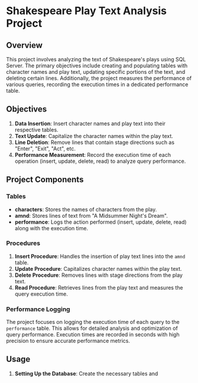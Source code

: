 # Shakespeare Play Text Analysis Project

## Overview

This project involves analyzing the text of Shakespeare's plays using SQL Server. The primary objectives include creating and populating tables with character names and play text, updating specific portions of the text, and deleting certain lines. Additionally, the project measures the performance of various queries, recording the execution times in a dedicated performance table.

## Objectives

1. **Data Insertion**: Insert character names and play text into their respective tables.
2. **Text Update**: Capitalize the character names within the play text.
3. **Line Deletion**: Remove lines that contain stage directions such as "Enter", "Exit", "Act", etc.
4. **Performance Measurement**: Record the execution time of each operation (insert, update, delete, read) to analyze query performance.

## Project Components

### Tables

- **characters**: Stores the names of characters from the play.
- **amnd**: Stores lines of text from "A Midsummer Night's Dream".
- **performance**: Logs the action performed (insert, update, delete, read) along with the execution time.

### Procedures

1. **Insert Procedure**: Handles the insertion of play text lines into the `amnd` table.
2. **Update Procedure**: Capitalizes character names within the play text.
3. **Delete Procedure**: Removes lines with stage directions from the play text.
4. **Read Procedure**: Retrieves lines from the play text and measures the query execution time.

### Performance Logging

The project focuses on logging the execution time of each query to the `performance` table. This allows for detailed analysis and optimization of query performance. Execution times are recorded in seconds with high precision to ensure accurate performance metrics.

## Usage

1. **Setting Up the Database**: Create the necessary tables and
